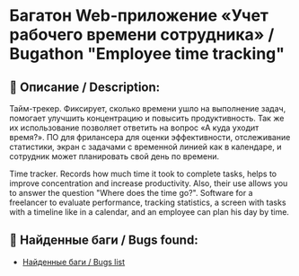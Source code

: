# Багатон Web-приложение «Учет рабочего времени сотрудника» / Bugathon "Employee time tracking"

## :page_facing_up: Описание / Description:
Тайм-трекер. Фиксирует, сколько времени ушло на выполнение задач, помогает улучшить концентрацию и повысить продуктивность. Так же их использование позволяет ответить на вопрос «А куда уходит время?».
ПО для фрилансера для оценки эффективности, отслеживание статистики, экран с задачами с временной линией как в календаре, и сотрудник может планировать свой день по времени.

Time tracker. Records how much time it took to complete tasks, helps to improve concentration and increase productivity. Also, their use allows you to answer the question "Where does the time go?".
Software for a freelancer to evaluate performance, tracking statistics, a screen with tasks with a timeline like in a calendar, and an employee can plan his day by time.

## :page_with_curl: Найденные баги / Bugs found:
- [Найденные баги / Bugs list](https://github.com/AlexTLG/Bugathon_Employee-time-tracking/blob/main/%D0%9A%D0%BE%D0%BC%D0%B0%D0%BD%D0%B4%D0%B0%204-1.pdf) 
